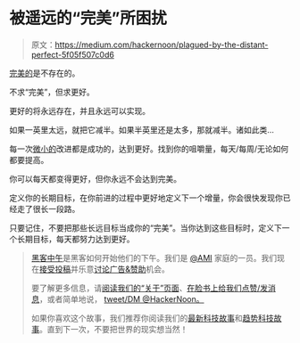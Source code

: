 # 被遥远的“完美”所困扰

> 原文：<https://medium.com/hackernoon/plagued-by-the-distant-perfect-5f05f507c0d6>

[完美的](https://hackernoon.com/tagged/perfect)是不存在的。

不求“完美”，但求更好。

更好的将永远存在，并且永远可以实现。

如果一英里太远，就把它减半。如果半英里还是太多，那就减半。诸如此类…

每一次[微小的](https://hackernoon.com/tagged/bite-sized)改进都是成功的，达到更好。找到你的咀嚼量，每天/每周/无论如何都要提高。

你可以每天都变得更好，但你永远不会达到完美。

定义你的长期目标，在你前进的过程中更好地定义下一个增量，你会很快发现你已经走了很长一段路。

只要记住，不要把那些长远目标当成你的“完美”。当你达到这些目标时，定义下一个长期目标，每天都努力达到更好。

> [黑客中午](http://bit.ly/Hackernoon)是黑客如何开始他们的下午。我们是 [@AMI](http://bit.ly/atAMIatAMI) 家庭的一员。我们现在[接受投稿](http://bit.ly/hackernoonsubmission)并乐意[讨论广告&赞助](mailto:partners@amipublications.com)机会。
> 
> 要了解更多信息，请[阅读我们的“关于”页面](https://goo.gl/4ofytp)、[在脸书上给我们点赞/发消息](http://bit.ly/HackernoonFB)，或者简单地说， [tweet/DM @HackerNoon。](https://goo.gl/k7XYbx)
> 
> 如果你喜欢这个故事，我们推荐你阅读我们的[最新科技故事](http://bit.ly/hackernoonlatestt)和[趋势科技故事](https://hackernoon.com/trending)。直到下一次，不要把世界的现实想当然！